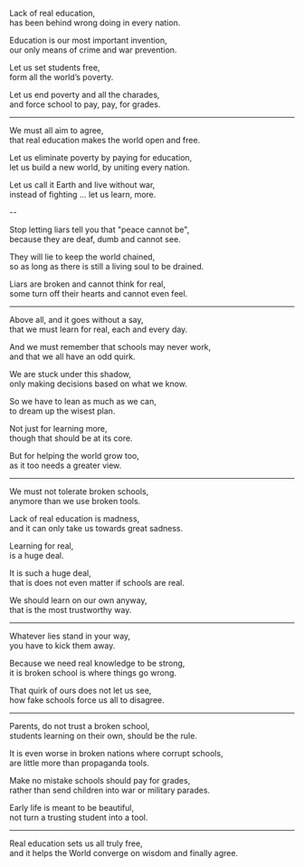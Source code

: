 Lack of real education,\
has been behind wrong doing in every nation.

Education is our most important invention,\
our only means of crime and war prevention.

Let us set students free,\
form all the world’s poverty.

Let us end poverty and all the charades,\
and force school to pay, pay, for grades.

---

We must all aim to agree,\
that real education makes the world open and free.

Let us eliminate poverty by paying for education,\
let us build a new world, by uniting every nation.

Let us call it Earth and live without war,\
instead of fighting ... let us learn, more.

\--

Stop letting liars tell you that "peace cannot be",\
because they are deaf, dumb and cannot see.

They will lie to keep the world chained,\
so as long as there is still a living soul to be drained.

Liars are broken and cannot think for real,\
some turn off their hearts and cannot even feel.

---

Above all, and it goes without a say,\
that we must learn for real, each and every day.

And we must remember that schools may never work,\
and that we all have an odd quirk.

We are stuck under this shadow,\
only making decisions based on what we know.

So we have to lean as much as we can,\
to dream up the wisest plan.

Not just for learning more,\
though that should be at its core.

But for helping the world grow too,\
as it too needs a greater view.

---

We must not tolerate broken schools,\
anymore than we use broken tools.

Lack of real education is madness,\
and it can only take us towards great sadness.

Learning for real,\
is a huge deal.

It is such a huge deal,\
that is does not even matter if schools are real.

We should learn on our own anyway,\
that is the most trustworthy way.

---

Whatever lies stand in your way,\
you have to kick them away.

Because we need real knowledge to be strong,\
it is broken school is where things go wrong.

That quirk of ours does not let us see,\
how fake schools force us all to disagree.

---

Parents, do not trust a broken school,\
students learning on their own, should be the rule.

It is even worse in broken nations where corrupt schools,\
are little more than propaganda tools.

Make no mistake schools should pay for grades,\
rather than send children into war or military parades.

Early life is meant to be beautiful,\
not turn a trusting student into a tool.

---

Real education sets us all truly free,\
and it helps the World converge on wisdom and finally agree.
